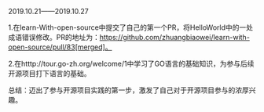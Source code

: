 
2019.10.21——2019.10.27

1.在learn-With-open-source中提交了自己的第一个PR，将HelloWorld中的一处成语错误修改。PR的地址为：https://github.com/zhuangbiaowei/learn-with-open-source/pull/83[merged]。

2.在htttp://tour.go-zh.org/welcome/1中学习了GO语言的基础知识，为参与后续开源项目打下语言的基础。

总结：迈出了参与开源项目实践的第一步，激发了自己对于开源项目参与的浓厚兴趣。

